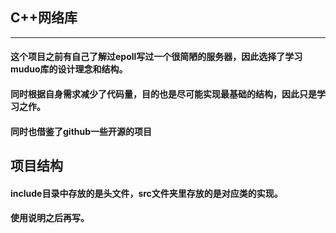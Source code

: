 ## C++网络库
---

#### 这个项目之前有自己了解过epoll写过一个很简陋的服务器，因此选择了学习muduo库的设计理念和结构。
#### 同时根据自身需求减少了代码量，目的也是尽可能实现最基础的结构，因此只是学习之作。
#### 同时也借鉴了github一些开源的项目

## 项目结构
#### include目录中存放的是头文件，src文件夹里存放的是对应类的实现。
#### 使用说明之后再写。